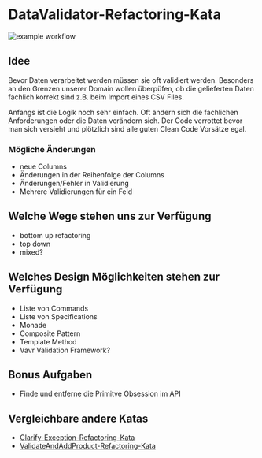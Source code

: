 # DataValidator-Refactoring-Kata

![example workflow](https://github.com/github/docs/actions/workflows/java-build.yml/badge.svg)

## Idee
Bevor Daten verarbeitet werden müssen sie oft validiert werden. Besonders an den Grenzen unserer Domain wollen überpüfen, ob die gelieferten Daten fachlich korrekt sind z.B. beim Import eines CSV Files.

Anfangs ist die Logik noch sehr einfach. Oft ändern sich die fachlichen Anforderungen oder die Daten verändern sich. Der Code verrottet bevor man sich versieht und plötzlich sind alle guten Clean Code Vorsätze egal. 

### Mögliche Änderungen
- neue Columns
- Änderungen in der Reihenfolge der Columns
- Änderungen/Fehler in Validierung
- Mehrere Validierungen für ein Feld

## Welche Wege stehen uns zur Verfügung
- bottom up refactoring
- top down
- mixed?

## Welches Design Möglichkeiten stehen zur Verfügung
-  Liste von Commands
-  Liste von Specifications
-  Monade
-  Composite Pattern
-  Template Method
-  Vavr Validation Framework?

## Bonus Aufgaben

- Finde und entferne die Primitve Obsession im API

## Vergleichbare andere Katas
- [Clarify-Exception-Refactoring-Kata](https://github.com/emilybache/Clarify-Exception-Refactoring-Kata)
- [ValidateAndAddProduct-Refactoring-Kata](https://github.com/emilybache/ValidateAndAddProduct-Refactoring-Kata)

